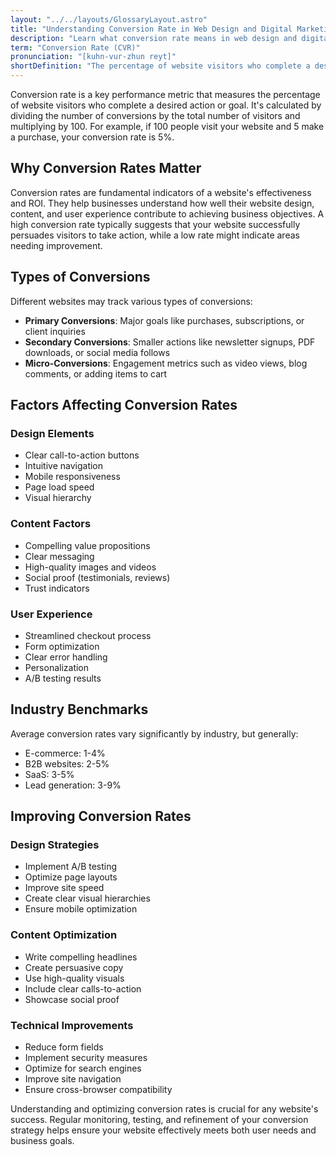 ```yaml
---
layout: "../../layouts/GlossaryLayout.astro"
title: "Understanding Conversion Rate in Web Design and Digital Marketing"
description: "Learn what conversion rate means in web design and digital marketing, how to calculate it, and strategies to improve your website's conversion performance."
term: "Conversion Rate (CVR)"
pronunciation: "[kuhn-vur-zhun reyt]"
shortDefinition: "The percentage of website visitors who complete a desired action, such as making a purchase, signing up, or filling out a form."
---
```


Conversion rate is a key performance metric that measures the percentage of website visitors who complete a desired action or goal. It's calculated by dividing the number of conversions by the total number of visitors and multiplying by 100. For example, if 100 people visit your website and 5 make a purchase, your conversion rate is 5%.

## Why Conversion Rates Matter

Conversion rates are fundamental indicators of a website's effectiveness and ROI. They help businesses understand how well their website design, content, and user experience contribute to achieving business objectives. A high conversion rate typically suggests that your website successfully persuades visitors to take action, while a low rate might indicate areas needing improvement.

## Types of Conversions

Different websites may track various types of conversions:

- **Primary Conversions**: Major goals like purchases, subscriptions, or client inquiries
- **Secondary Conversions**: Smaller actions like newsletter signups, PDF downloads, or social media follows
- **Micro-Conversions**: Engagement metrics such as video views, blog comments, or adding items to cart

## Factors Affecting Conversion Rates

### Design Elements
- Clear call-to-action buttons
- Intuitive navigation
- Mobile responsiveness
- Page load speed
- Visual hierarchy

### Content Factors
- Compelling value propositions
- Clear messaging
- High-quality images and videos
- Social proof (testimonials, reviews)
- Trust indicators

### User Experience
- Streamlined checkout process
- Form optimization
- Clear error handling
- Personalization
- A/B testing results

## Industry Benchmarks

Average conversion rates vary significantly by industry, but generally:

- E-commerce: 1-4%
- B2B websites: 2-5%
- SaaS: 3-5%
- Lead generation: 3-9%

## Improving Conversion Rates

### Design Strategies
- Implement A/B testing
- Optimize page layouts
- Improve site speed
- Create clear visual hierarchies
- Ensure mobile optimization

### Content Optimization
- Write compelling headlines
- Create persuasive copy
- Use high-quality visuals
- Include clear calls-to-action
- Showcase social proof

### Technical Improvements
- Reduce form fields
- Implement security measures
- Optimize for search engines
- Improve site navigation
- Ensure cross-browser compatibility

Understanding and optimizing conversion rates is crucial for any website's success. Regular monitoring, testing, and refinement of your conversion strategy helps ensure your website effectively meets both user needs and business goals.